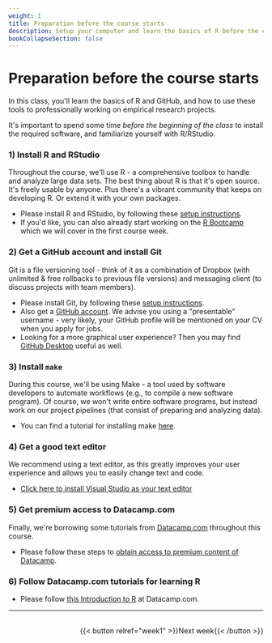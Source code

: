 ```yaml
---
weight: 1
title: Preparation before the course starts
description: Setup your computer and learn the basics of R before the course starts.
bookCollapseSection: false
---
```


# Preparation before the course starts

In this class, you'll learn the basics of R and GitHub, and how to use these tools to professionally working on empirical research projects.

It's important to spend some time *before the beginning of the class* to install the required software, and familiarize yourself with R/RStudio.

### 1) Install R and RStudio

Throughout the course, we'll use R - a comprehensive toolbox to handle and analyze large data sets. The best thing about R is that it's open source. It's freely usable by anyone. Plus there's a vibrant community that keeps on developing R. Or extend it with your own packages.

- Please install R and RStudio, by following these [setup instructions](http://tilburgsciencehub.com/get/r/).
- If you'd like, you can also already start working on the [R Bootcamp](docs/modules/week1) which we will cover in the first course week.

### 2) Get a GitHub account and install Git

Git is a file versioning tool - think of it as a combination of Dropbox (with unlimited & free rollbacks to previous file versions) and messaging client (to discuss projects with team members).

- Please install Git, by following these [setup instructions](
https://tilburgsciencehub.com/get/git).
- Also get a [GitHub account](https://github.com). We advise you using a "presentable" username - very likely, your GitHub profile will be mentioned on your CV when you apply for jobs.
- Looking for a more graphical user experience? Then you may find [GitHub Desktop](https://desktop.github.com) useful as well.

### 3) Install `make`

During this course, we'll be using Make - a tool used by software developers to automate workflows (e.g., to compile a new software program). Of course, we won't write entire software programs, but instead work on our project pipelines (that consist of preparing and analyzing data).

- You can find a tutorial for installing make [here](https://tilburgsciencehub.com/get/make).

### 4) Get a good text editor

We recommend using a text editor, as this greatly improves your user experience and allows you to easily change text and code.

- [Click here to install Visual Studio as your text editor](https://code.visualstudio.com)

### 5) Get premium access to Datacamp.com

Finally, we're borrowing some tutorials from [Datacamp.com](https://datacamp.com) throughout this course.

- Please follow these steps to [obtain access to premium content of Datacamp](docs/course/support/datacamp.md).

### 6) Follow Datacamp.com tutorials for learning R

- Please follow [this Introduction to R](https://www.datacamp.com/courses/free-introduction-to-r) at Datacamp.com.


---
<br>
<div style="text-align: right">{{< button relref="week1" >}}Next week{{< /button >}}</div>
